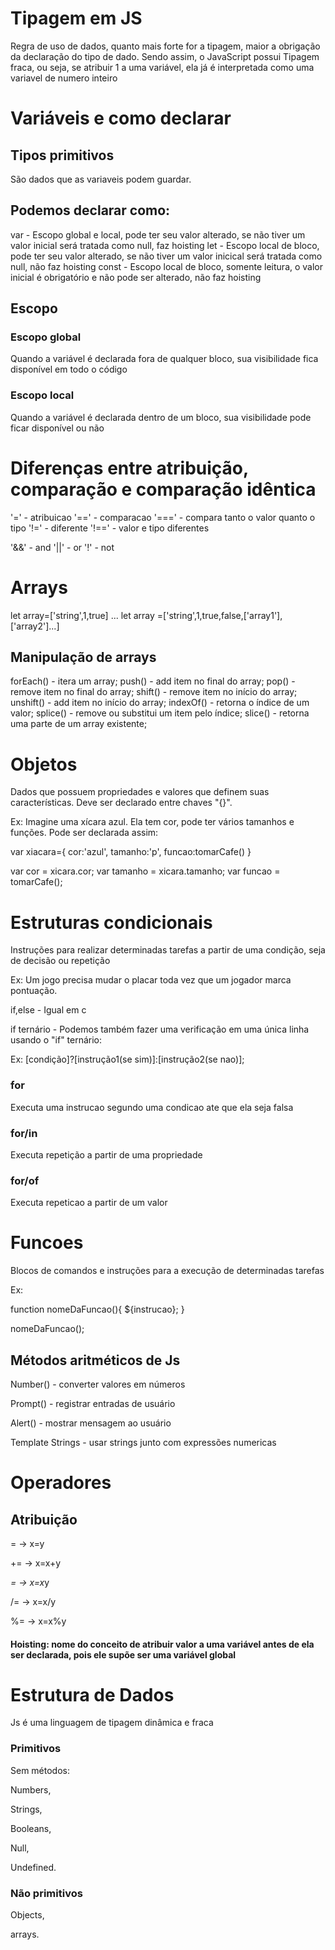 # Tipagem em JS

Regra de uso de dados, quanto mais forte for a tipagem, maior a obrigação da declaração do tipo de dado.
Sendo assim, o JavaScript possui Tipagem fraca, ou seja, se atribuir 1 a uma variável, ela já é interpretada
como uma variavel de numero inteiro

# Variáveis e como declarar

## Tipos primitivos
São dados que as variaveis podem guardar.

## Podemos declarar como:

var - Escopo global e local, pode ter seu valor alterado, se não tiver um valor inicial será tratada como null, faz hoisting
let - Escopo local de bloco, pode ter seu valor alterado, se não tiver um valor inicical será tratada como null, não faz hoisting
const - Escopo local de bloco, somente leitura, o valor inicial é obrigatório e não pode ser alterado, não faz hoisting

## Escopo

### Escopo global
Quando a variável é declarada fora de qualquer bloco, sua visibilidade fica disponível em todo o código

### Escopo local
Quando a variável é declarada dentro de um bloco, sua visibilidade pode ficar disponível ou não

# Diferenças entre atribuição, comparação e comparação idêntica

 '=' - atribuicao
'==' - comparacao
'===' - compara tanto o valor quanto o tipo
'!=' - diferente
'!==' - valor e tipo diferentes

'&&' - and
'||' - or
'!'  - not

# Arrays

let array=['string',1,true] ... let array =['string',1,true,false,['array1'],['array2']...]

## Manipulação de arrays

forEach() - itera um array;
push() - add item no final do array;
pop() - remove item no final do array;
shift() - remove item no início do array;
unshift() - add item no início do array;
indexOf() - retorna o índice de um valor;
splice() - remove ou substitui um item pelo índice;
slice() - retorna uma parte de um array existente;

# Objetos

Dados que possuem propriedades e valores que definem suas características. Deve ser declarado entre chaves "{}".

Ex: Imagine uma xícara azul. Ela tem cor, pode ter vários tamanhos e funções. Pode ser declarada assim:

var xiacara={
    cor:'azul',
    tamanho:'p',
    funcao:tomarCafe()
}

var cor = xicara.cor;
var tamanho = xicara.tamanho;
var funcao = tomarCafe();

# Estruturas condicionais

Instruções para realizar determinadas tarefas a partir de uma condição, seja de decisão ou repetição

Ex: Um jogo precisa mudar o placar toda vez que um jogador marca
pontuação.

if,else - Igual em c

if ternário - Podemos também fazer uma verificação em uma única linha usando o "if" ternário:

Ex:  [condição]?[instrução1(se sim)]:[instrução2(se nao)];

### for
Executa uma instrucao segundo uma condicao ate que ela seja falsa

### for/in
Executa repetição a partir de uma propriedade

### for/of
Executa repeticao a partir de um valor

# Funcoes
Blocos de comandos e instruções para a execução de determinadas tarefas

Ex:

function nomeDaFuncao(){
    ${instrucao};
}

nomeDaFuncao();

## Métodos aritméticos de Js

Number() - converter valores em números

Prompt() - registrar entradas de usuário

Alert() - mostrar mensagem ao usuário

Template Strings - usar strings junto com expressões numericas

# Operadores

## Atribuição

= -> x=y

+= -> x=x+y

*= -> x=x*y

/= -> x=x/y

%= -> x=x%y

#### Hoisting: nome do conceito de atribuir valor a uma variável antes de ela ser declarada, pois ele supõe ser uma variável global

# Estrutura de Dados

Js é uma linguagem de tipagem dinâmica e fraca

### Primitivos

Sem métodos:

Numbers,

Strings,

Booleans,

Null,

Undefined.

### Não primitivos

Objects,

arrays.